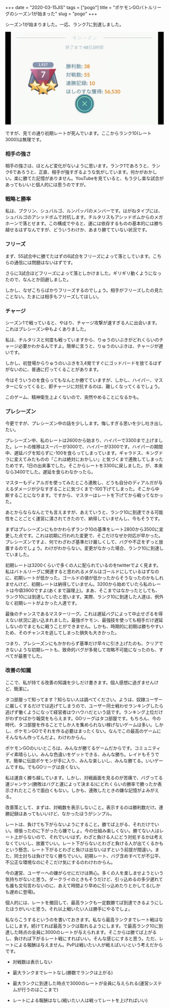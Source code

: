+++
date = "2020-03-15JIS"
tags = ["pogo"]
title = "ポケモンGOバトルリーグのシーズン1が始まった"
slug = "pogo"
+++

シーズン1が始まりました。一応、ランク7に到達しました。

![](https://github.com/syui/mstdn.page/raw/master/img/mastodon/media_attachments/files/000/000/128/small/ef460b556a8cbc6b.jpg)

ですが、見ての通り初期レートが死んでいます。ここからランク10(レート3000)は無理です。

### 相手の強さ

相手の強さは、ほとんど変化がないように思います。ランク1であろうと、ランク6であろうと、正直、相手が強すぎるような気がしています。何かがおかしい。楽に勝てた記憶がありません。YouTubeを見ていると、もう少し楽な試合があってもいいと個人的には思うのですが。

### 戦略と勝率

私は、プクリン、シュバルゴ、ルンパッパのメンバーです。はがねタイプには、シュバルゴのアシッドボムで対抗します。チルタリスもアシッドボムからのメガホーンで落とせます。この構成でやると、運には依存するものの基本的には勝ち越せるはずなんですが、どういうわけか、あまり勝てていない状況です。

### フリーズ

まず、55試合中に勝てたはずの6試合をフリーズによって落としています。こちらの通信には問題はないはずです。

さらに3試合ほどフリーズによって落としかけました。ギリギリ動くようになったので、なんとか回避しました。

しかし、なぜこちらばかりフリーズするのでしょう。相手がフリーズしたの見たことない。たまには相手もフリーズしてほしい。

### チャージ

シーズン1で戦っていると、やはり、チャージ攻撃が速すぎる人に出会います。これはプレシーズン中もよくありました。

私は、チルタリスと何度も戦っていますから、りゅうのいぶきがどれくらいのチャージ必要かわかるんですよ。簡単に言うと、りゅうのいぶきは、チャージが遅いです。

しかし、初登場からりゅうのいぶきを3,4発ですぐにゴッドバードを放てるはずがないのに、普通に打ってくることがあります。

今はそういうのを食らってもなんとか勝てていますが、しかし、ハイパー、マスターになってくると、即チャージに対抗するのは、難しくなってくるでしょう。

このゲーム、精神衛生上よくないので、突然やめることになるかも。

### プレシーズン

今更ですが、プレシーズン中の話を少しします。悔しすぎる思いを少し吐き出したい。

プレシーズン中、私のレートは2600から始まり、ハイパーで3300まで上げました。レートの推移はスーパーが3000で、ハイパーが3300です。ハイパーの期間中、遅延バグを知らずに-100を食らってしまっています。ギャラドス、キングドラに変えてみたものの「これは絶対におかしい」と気づくまで連敗してしまったためです。1日の出来事でした。そこからレートを3300に戻しました。が、本来なら3400でした。遅延を食らわなかったら。

マスターもディアルガを使ってみたところ連敗し、どうも自分のディアルガが与えるダメージが少なすぎることに気づくまで-100下げてしまった。そこから中断することになります。ですから、マスターはレートを下げてから戦ってなかった。

あとからならなんとでも言えますが、あえていうと、ランク10に到達できる可能性をことごとく運営に潰されてきたので、納得していませんし、今もそうです。

まずはプレシーズンにもかかわらずランク10の基準をレート2800から3500に変更した点です。これは初期に行われた変更で、そこだけなぜか対応が早かった。プレシーズンですよ、何でわざわざ基準だけ厳しくして、バグや不正をずっと放置するのでしょう。わけがわからない。変更がなかった場合、ランク10に到達していました。

初期レートは3200くらいで多くの人に配られているのをtwitterでよく見ます。私はバトルリーグに関連すると思われるメダルはゴールドにしているはずなのに、初期レートが低かった。ゴールドの値が低かったからそうなったのかもしれませんけど、初期レートは納得していません。3200から始めていたら私のレートは今頃3900ですよ(あくまで論理上)。まあ、そこまではなかったとしても、ランク10には到達していたと思います。実際、ランク10に到達した人達は、例外なく初期レートがよかった人達です。

最後のチャンスであるマスターリーグ。これは遅延バグによって中止せざるを得えない状況に追い込まれました。最強ポケモン、最強技を使っても相手だけ遅延しないのでまともに戦うことができません。しかも、時期的に初期は勝ちやすいため、そのチャンスを逃してしまった損失も大きかった。

つまり、プレシーズンにもかかわらず基準だけ早々に引き上げたのも、クリアできないような初期レートも、致命的バグが多発して攻略不可能になったのも、すべてが最悪でした。

### 改善の知識

ここで、私が持てる改善の知識を少しだけ書きます。個人感想に過ぎませんけど、簡潔に。

タコ部屋って知ってます？知らない人は調べてください。ようは、奴隷ユーザーに厳しくするだけでは逃げてしまうので、ユーザー同士戦わせランキングしたら逃げず働くようになって経営者はウハウハだという話です。ランキング上位だけがわずかばかり報奨をもらえます。GOリーグはタコ部屋です。もちろん、今の時代、タコ部屋を作ることでしか人を集められない稼げないゲームは多い。しかし、ポケモンGOでそれを作る必要はまったくない。なんでこの最高のゲームにそんなもん作ってんだよ。わけわからん。

ポケモンGOのいいところは、みんなが勝てるゲームだからです。コミュニティデイ素晴らしい。みんな色違いをゲットできる、みんな勝ち。レイドもそうです。簡単に伝説ポケモンが手に入り、みんな楽しいし、みんな勝てる。いいゲームですね。でもGOリーグは良くない。

私は運良く勝ち越しています。しかし、対戦画面を見るのが苦痛で、バグってる運ジャンケン(勝敗はバグと運によって決まる)にどれくらいの勝率で勝ったか表示されたところで面白くもない。しかも、連敗したときの嫌な記憶がよみがえる。

改善策として、まずは、対戦数を表示しないこと。表示するのは勝利数だけ。連勝記録はあってもいいけど、なかったほうがシンプル。

レートは、負けても下がらないようにすること。勝てば上がる、それだけでいい。頑張ったのに下がったら嫌でしょ。今の仕組み楽しくない。勝てない人はレート上がらないので、それでいいはず。わざと負ける人にどう対処するかは考えなくていいし、放置でいい。レート下がらないとわざと負ける人が出てくるかもという懸念、レート下がるとわざと負けは出ないはずという前提が間違い。また、同士討ちは負けでなく勝ちでいい。初期レート、バグ含めすべてが不公平、不公正な環境なのにそこだけ気にするのわけわからん。

今の運営、ユーザーへの嫌がらせにだけは熱心。多くの人を楽しませようという気持ちがないと思う。ダークライのときもそうだけど、引っ込めるの多少遅れても誰も文句言わないのに、あえて時間より早めに引っ込めたりとかしてる(しかも遅めに登場)。

個人的には、レートを撤回して、最高ランクも一定数勝てば到達できるようにしたほうがいいと思う。それ以上戦いたい人は勝手にやるでしょ。

私ならこうするというのを書いておきます。私なら最高ランクまでレート戦はなしにします。続けてれば最高ランクは取れるようにします。で最高ランク10に到達した時点の全員に3000のレートが与えられます。そこからは勝てば上がるし、負ければ下がるレート戦にすればいい。そんな感じにすると思う。ただ、レートによる報酬は与えません。PvPは戦いたい人が戦えばいいという考えだからです。

- 対戦数は表示しない

- 最大ランクまでレートなし(勝数でランクは上がる)

- 最大ランクに到達した時点で3000のレートが全員に与えられる(運営システムが行うのはここまで)

- レートによる報酬はなし(戦いたい人は戦ってレートを上げればいい)

